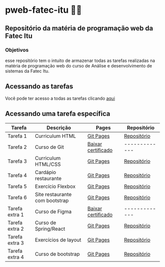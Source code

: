 # pweb-fatec-itu 👨‍🎓


## Repositório da matéria de programação web da Fatec Itu
### Objetivos 
esse repositório tem o intuito de armazenar todas as tarefas realizadas na matéria de programação web do curso de Análise e desenvolvimento de sistemas 
da Fatec Itu.
## Acessando as tarefas
Você pode ter acesso a todas as tarefas clicando <a href="https://luizaugusto527.github.io/pweb-fatec-itu/">aqui</a>

## Acessando uma tarefa específica
Tarefa    | Descrição | Pages | Repositório
--------- | ----------|-------|------------
Tarefa 1 | Curriculum HTML |[Git Pages](https://luizaugusto527.github.io/pweb-fatec-itu/curriculo-html/curriculum.html) | [Repositório](https://github.com/luizaugusto527/pweb-fatec-itu/tree/main/curriculo-html)
Tarefa 2 | Curso de Git    | [Baixar certificado](#) | -------------
Tarefa 3 | Curriculum HTML/CSS | [Git Pages](https://luizaugusto527.github.io/pweb-fatec-itu/curriculo/index.html) | [Repositório](https://github.com/luizaugusto527/pweb-fatec-itu/tree/main/curriculo)
Tarefa 4 | Cardápio restaurante | [Git Pages](https://luizaugusto527.github.io/pweb-fatec-itu/restaurante/index.html) | [Repositório](https://github.com/luizaugusto527/pweb-fatec-itu/tree/main/restaurante) 
Tarefa 5 | Exercício Flexbox  | [Git Pages](https://luizaugusto527.github.io/pweb-fatec-itu/Exercicio-flexbox/index.html) | [Repositório](https://github.com/luizaugusto527/pweb-fatec-itu/tree/main/Exercicio-flexbox) 
Tarefa 6 | Site restaurante com bootstrap   | [Git Pages](https://luizaugusto527.github.io/pweb-fatec-itu/cardapio-bootstrap/index.html) | [Repositório](https://github.com/luizaugusto527/pweb-fatec-itu/tree/main/cardapio-bootstrap) 
Tarefa extra 1 | Curso de Figma | [Baixar certificado](#) | -------------
Tarefa extra 2 | Curso de Spring/React  | [Git Pages](https://luiz-augusto527-dashborad.netlify.app/) | [Repositório](https://github.com/luizaugusto527/projeto-sds3)
Tarefa extra 3 | Exercícios de layout |  [Git Pages](https://luizaugusto527.github.io/pweb-fatec-itu/tarefa-extra-3/index.html) | [Repositório](https://github.com/luizaugusto527/pweb-fatec-itu/tree/main/tarefa-extra-3) 
Tarefa extra 4 | Curso de bootstrap | [Git Pages](https://luizaugusto527.github.io/pweb-fatec-itu/Tarefa-extra-04/index.html) | [Repositório](https://github.com/luizaugusto527/pweb-fatec-itu/tree/main/Tarefa-extra-04)  





